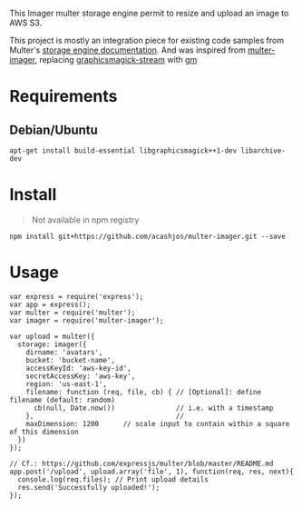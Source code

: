 
This Imager multer storage engine permit to resize and upload an image to AWS S3.

This project is mostly an integration piece for existing code samples from Multer's [storage engine documentation](https://github.com/expressjs/multer/blob/master/StorageEngine.md).
And was inspired from [multer-imager](https://github.com/Alexandre-io/multer-imager), replacing [graphicsmagick-stream](https://github.com/e-conomic/graphicsmagick-stream) with [gm](https://github.com/aheckmann/gm)

# Requirements
## Debian/Ubuntu
```
apt-get install build-essential libgraphicsmagick++1-dev libarchive-dev
```

# Install
>Not available in npm registry

```
npm install git+https://github.com/acashjos/multer-imager.git --save
```

# Usage
```
var express = require('express');
var app = express();
var multer = require('multer');
var imager = require('multer-imager');

var upload = multer({
  storage: imager({
    dirname: 'avatars',
    bucket: 'bucket-name',
    accessKeyId: 'aws-key-id',
    secretAccessKey: 'aws-key',
    region: 'us-east-1',
    filename: function (req, file, cb) { // [Optional]: define filename (default: random)
      cb(null, Date.now())               // i.e. with a timestamp
    },                                   //
    maxDimension: 1200      // scale input to contain within a square of this dimension
  })
});

// Cf.: https://github.com/expressjs/multer/blob/master/README.md
app.post('/upload', upload.array('file', 1), function(req, res, next){ 
  console.log(req.files); // Print upload details
  res.send('Successfully uploaded!');
});
```
